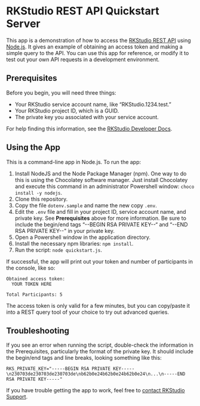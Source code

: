 
# RKStudio REST API Quickstart Server

This app is a demonstration of how to access the [RKStudio REST API](https://developer.rkstudio.careevolution.com/api/) using [Node.js](https://nodejs.org/en/). It gives an example of obtaining an access token and making a simple query to the API. You can use this app for reference, or modify it to test out your own API requests in a development environment.

## Prerequisites

Before you begin, you will need three things:

* Your RKStudio service account name, like “RKStudio.1234.test.”
* Your RKStudio project ID, which is a GUID.
* The private key you associated with your service account.

For help finding this information, see the [RKStudio Developer Docs](https://developer.rkstudio.careevolution.com/api/quickstart.html).

## Using the App

This is a command-line app in Node.js. To run the app:

1. Install NodeJS and the Node Package Manager (npm). One way to do this is using the Chocolatey software manager. Just install Chocolatey and execute this command in an administrator Powershell window: `choco install -y nodejs`.
2. Clone this repository.
3. Copy the file `dotenv.sample` and name the new copy `.env`.
4. Edit the `.env` file and fill in your project ID, service account name, and private key. See **Prerequisites** above for more information. Be sure to include the begin/end tags “--BEGIN RSA PRIVATE KEY--“ and “--END RSA PRIVATE KEY--" in your private key.
5. Open a Powershell window in the application directory.
6. Install the necessary npm libraries: `npm install`.
6. Run the script: `node quickstart.js`.

If successful, the app will print out your token and number of participants in the console, like so:

```
Obtained access token:
  YOUR TOKEN HERE
  
Total Participants: 5
```

The access token is only valid for a few minutes, but you can copy/paste it into a REST query tool of your choice to try out advanced queries.

## Troubleshooting

If you see an error when running the script, double-check the information in the Prerequisites, particularly the format of the private key. It should include the begin/end tags and line breaks, looking something like this:

```
RKS_PRIVATE_KEY="-----BEGIN RSA PRIVATE KEY-----\n230703de230703de230703de\nb62b0e24b62b0e24b62b0e24\n...\n-----END RSA PRIVATE KEY-----"
```

If you have trouble getting the app to work, feel free to [contact RKStudio Support](https://developer.rkstudio.careevolution.com/help/).
